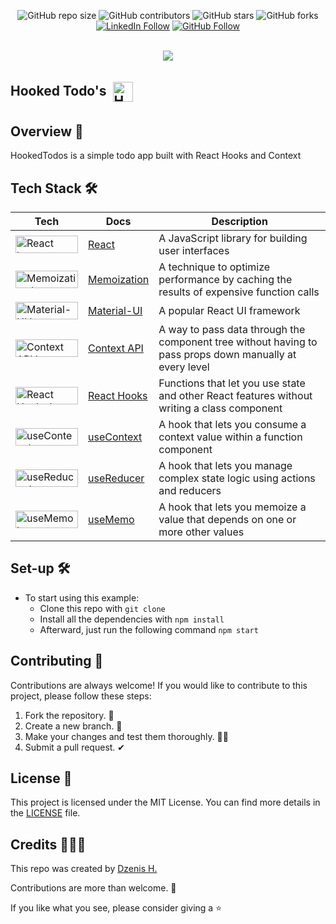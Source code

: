 <div align="center">

![GitHub repo size](https://img.shields.io/github/repo-size/dzenis-h/hookedTodos)
![GitHub contributors](https://img.shields.io/github/contributors/dzenis-h/hookedTodos)
![GitHub stars](https://img.shields.io/github/stars/dzenis-h/hookedTodos?style=social)
![GitHub forks](https://img.shields.io/github/forks/dzenis-h/hookedTodos?style=social)
[![LinkedIn Follow](https://img.shields.io/badge/-Follow-blue?style=social&logo=linkedin&link=https://www.linkedin.com/in/dzenis-h/)](https://www.linkedin.com/in/dzenis-h/)
[![GitHub Follow](https://img.shields.io/badge/-Follow-black?style=social&logo=github&link=https://github.com/dzenis-h)](https://github.com/dzenis-h)

<br/>

<img src="https://stackoverflow.com/users/flair/8146571.png?theme=dark&showIcon=true&showName=true&showBadges=true&showRep=true&showPosts=true&stackApps=true"/>

</div>

## Hooked Todo's <img src="https://raw.githubusercontent.com/dzenis-h/hookedTodos/master/public/favicon.ico" alt="HookedTodos logo" width="32" height="32" style="padding: 5px; vertical-align: middle;">

## Overview 👀
HookedTodos is a simple todo app built with React Hooks and Context

## Tech Stack 🛠️

| Tech | Docs | Description |
| ---- | ---- | ----------- |
| <img src="https://img.shields.io/badge/react-%2320232a.svg?style=for-the-badge&logo=react&logoColor=%2361DAFB" alt="React logo" width="100" height="28"> | [React](https://reactjs.org/docs/getting-started.html) | A JavaScript library for building user interfaces |
| <img src="https://img.shields.io/badge/memoization-%23F0DB4F.svg?style=for-the-badge&logo=javascript&logoColor=white" alt="Memoization logo" width="100" height="28"> | [Memoization](https://reactjs.org/docs/hooks-faq.html#how-to-memoize-calculations) | A technique to optimize performance by caching the results of expensive function calls |
| <img src="https://img.shields.io/badge/material--ui-%230081CB.svg?style=for-the-badge&logo=material-ui&logoColor=white" alt="Material-UI logo" width="100" height="28"> | [Material-UI](https://material-ui.com/getting-started/installation/) | A popular React UI framework |
| <img src="https://img.shields.io/badge/context--api-%2361DAFB.svg?style=for-the-badge&logo=react&logoColor=white" alt="Context API logo" width="100" height="28"> | [Context API](https://reactjs.org/docs/context.html) | A way to pass data through the component tree without having to pass props down manually at every level |
| <img src="https://img.shields.io/badge/react--hooks-%2361DAFB.svg?style=for-the-badge&logo=react&logoColor=white" alt="React Hooks logo" width="100" height="28"> | [React Hooks](https://reactjs.org/docs/hooks-intro.html) | Functions that let you use state and other React features without writing a class component |
| <img src="https://img.shields.io/badge/usecontext-%2361DAFB.svg?style=for-the-badge&logo=react&logoColor=white" alt="useContext logo" width="100" height="28"> | [useContext](https://reactjs.org/docs/hooks-reference.html#usecontext) | A hook that lets you consume a context value within a function component |
| <img src="https://img.shields.io/badge/usereducer-%2361DAFB.svg?style=for-the-badge&logo=react&logoColor=white" alt="useReducer logo" width="100" height="28"> | [useReducer](https://reactjs.org/docs/hooks-reference.html#usereducer) | A hook that lets you manage complex state logic using actions and reducers |
| <img src="https://img.shields.io/badge/usememo-%2361DAFB.svg?style=for-the-badge&logo=react&logoColor=white" alt="useMemo logo" width="100" height="28"> | [useMemo](https://reactjs.org/docs/hooks-reference.html#usememo) | A hook that lets you memoize a value that depends on one or more other values |

## Set-up 🛠️
- To start using this example:
  * Clone this repo with `git clone`
  * Install all the dependencies with `npm install`
  * Afterward, just run the following command `npm start`

## Contributing 🙌
Contributions are always welcome! If you would like to contribute to this project, please follow these steps:
1. Fork the repository. 🍴
2. Create a new branch. 🌵
3. Make your changes and test them thoroughly. 👨‍💻
4. Submit a pull request. ✔

## License 📑
This project is licensed under the MIT License. You can find more details in the [LICENSE](https://docs.google.com/document/d/11WK7tVoTFRMcWCuGZQCRWxEsDUEJ_6ArtfV-NjWcBCU/edit?usp=sharing) file.

## Credits 👨🏻‍💻
This repo was created by [Dzenis H.](https://dzenis.tech)

Contributions are more than welcome. 🫡

If you like what you see, please consider giving a ⭐️
